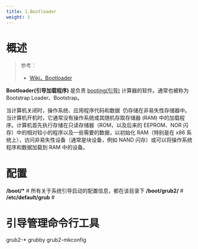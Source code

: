 ```yaml
---
title: 1.Bootloader
weight: 1
---
```


# 概述

> 参考：
> - [Wiki，Bootloader](https://en.wikipedia.org/wiki/Bootloader)

**Bootloader(引导加载程序)** 是负责 [booting(引导)](https://en.wikipedia.org/wiki/Booting) 计算器的软件。通常也被称为 Bootstrap Loader、Bootstrap。

当计算机关闭时，操作系统、应用程序代码和数据 ‍‌ 仍存储在非易失性存储器中。当计算机开机时，它通常没有操作系统或其随机存取存储器 (RAM) 中的加载程序。计算机首先执行存储在只读存储器（ROM，以及后来的 EEPROM、NOR 闪存）中的相对较小的程序以及一些需要的数据，以初始化 RAM（特别是在 x86 系统上），访问非易失性设备（通常是块设备，例如 NAND 闪存）或可以将操作系统程序和数据加载到 RAM 中的设备。

# 配置

**/boot/\*** # 所有关于系统引导启动的配置信息，都在该目录下
**/boot/grub2/** #
**/etc/default/grub** #

# 引导管理命令行工具

grub2-\*
grubby
grub2-mkconfig